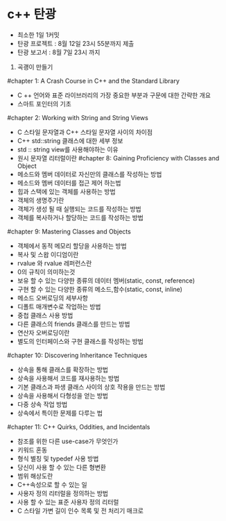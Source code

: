 # c++ 탄광

* 최소한 1일 1커밋
* 탄광 프로젝트 : 8월 12일 23시 55분까지 제출
* 탄광 보고서 : 8월 7일 23시 까지

1. 곡괭이 만들기

#chapter 1: A Crash Course in C++ and the Standard Library
- C ++ 언어와 표준 라이브러리의 가장 중요한 부분과 구문에 대한 간략한 개요
- 스마트 포인터의 기초

#chapter 2: Working with String and String Views
- C 스타일 문자열과 C++ 스타일 문자열 사이의 차이점
- C++ std::string 클래스에 대한 세부 정보
- std :: string view를 사용해야하는 이유
- 원시 문자열 리터럴이란
#chapter 8: Gaining Proficiency with Classes and Object
- 메소드와 멤버 데이터로 자신만의 클래스를 작성하는 방법
- 메소드와 멤버 데이터를 접근 제어 하는법
- 힙과 스택에 있는 객체를 사용하는 방법
- 객체의 생명주기란
- 객체가 생성 될 때 실행되는 코드를 작성하는 방법
- 객체를 복사하거나 할당하는 코드를 작성하는 방법

#chapter 9: Mastering Classes and Objects
- 객체에서 동적 메모리 할당을 사용하는 방법
- 복사 및 스왑 이디엄이란
- rvalue 와 rvalue 레퍼런스란
- 0의 규칙이 의미하는것
- 보유 할 수 있는 다양한 종류의 데이터 멤버(static, const, reference)
- 구현 할 수 있는 다양한 종류의 메소드,함수(static, const, inline)
- 메소드 오버로딩의 세부사항
- 디폴트 매개변수로 작업하는 방법
- 중첩 클래스 사용 방법
- 다른 클래스의 friends 클래스를 만드는 방법
- 연산자 오버로딩이란
- 별도의 인터페이스와 구현 클래스를 작성하는 방법

#chapter 10: Discovering Inheritance Techniques
- 상속을 통해 클래스를 확장하는 방법
- 상속을 사용해서 코드를 재사용하는 방법
- 기본 클래스과 파생 클래스 사이의 상호 작용을 만드는 방법
- 상속을 사용해서 다형성을 얻는 방법 
- 다중 상속 작업 방법
- 상속에서 특이한 문제를 다루는 법

#chapter 11: C++ Quirks, Oddities, and Incidentals
- 참조를 위한 다른 use-case가 무엇인가
- 키워드 혼동
- 형식 별칭 및 typedef 사용 방법
- 당신이 사용 할 수 있는 다른 형변환
- 범위 해상도란
- C++속성으로 할 수 있는 일
- 사용자 정의 리터럴을 정의하는 방법
- 사용 할 수 있는 표준 사용자 정의 리터럴
- C 스타일 가변 길이 인수 목록 및 전 처리기 매크로
